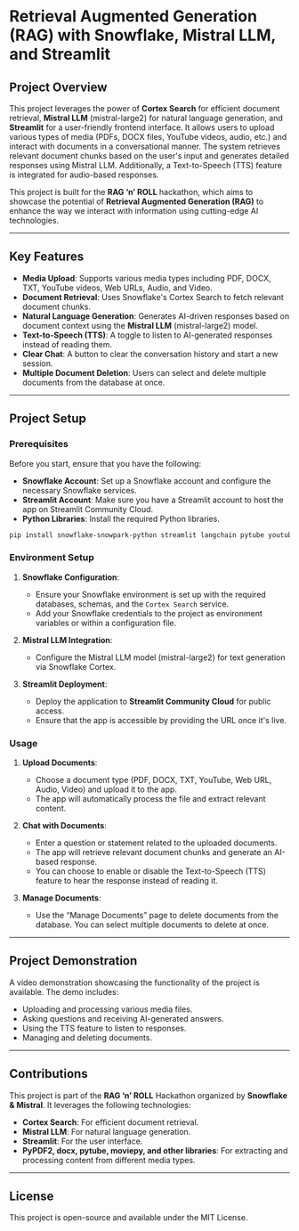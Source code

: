 # Retrieval Augmented Generation (RAG) with Snowflake, Mistral LLM, and Streamlit

## Project Overview

This project leverages the power of **Cortex Search** for efficient document retrieval, **Mistral LLM** (mistral-large2) for natural language generation, and **Streamlit** for a user-friendly frontend interface. It allows users to upload various types of media (PDFs, DOCX files, YouTube videos, audio, etc.) and interact with documents in a conversational manner. The system retrieves relevant document chunks based on the user's input and generates detailed responses using Mistral LLM. Additionally, a Text-to-Speech (TTS) feature is integrated for audio-based responses.

This project is built for the **RAG ‘n’ ROLL** hackathon, which aims to showcase the potential of **Retrieval Augmented Generation (RAG)** to enhance the way we interact with information using cutting-edge AI technologies.

---

## Key Features

- **Media Upload**: Supports various media types including PDF, DOCX, TXT, YouTube videos, Web URLs, Audio, and Video.
- **Document Retrieval**: Uses Snowflake's Cortex Search to fetch relevant document chunks.
- **Natural Language Generation**: Generates AI-driven responses based on document context using the **Mistral LLM** (mistral-large2) model.
- **Text-to-Speech (TTS)**: A toggle to listen to AI-generated responses instead of reading them.
- **Clear Chat**: A button to clear the conversation history and start a new session.
- **Multiple Document Deletion**: Users can select and delete multiple documents from the database at once.

---

## Project Setup

### Prerequisites

Before you start, ensure that you have the following:

- **Snowflake Account**: Set up a Snowflake account and configure the necessary Snowflake services.
- **Streamlit Account**: Make sure you have a Streamlit account to host the app on Streamlit Community Cloud.
- **Python Libraries**: Install the required Python libraries.

```bash
pip install snowflake-snowpark-python streamlit langchain pytube youtube-transcript-api moviepy PyPDF2 requests beautifulsoup4 docx groq
```

### Environment Setup

1. **Snowflake Configuration**:
   - Ensure your Snowflake environment is set up with the required databases, schemas, and the `Cortex Search` service.
   - Add your Snowflake credentials to the project as environment variables or within a configuration file.

2. **Mistral LLM Integration**:
   - Configure the Mistral LLM model (mistral-large2) for text generation via Snowflake Cortex.

3. **Streamlit Deployment**:
   - Deploy the application to **Streamlit Community Cloud** for public access.
   - Ensure that the app is accessible by providing the URL once it's live.

### Usage

1. **Upload Documents**:
   - Choose a document type (PDF, DOCX, TXT, YouTube, Web URL, Audio, Video) and upload it to the app.
   - The app will automatically process the file and extract relevant content.

2. **Chat with Documents**:
   - Enter a question or statement related to the uploaded documents.
   - The app will retrieve relevant document chunks and generate an AI-based response.
   - You can choose to enable or disable the Text-to-Speech (TTS) feature to hear the response instead of reading it.

3. **Manage Documents**:
   - Use the “Manage Documents” page to delete documents from the database. You can select multiple documents to delete at once.

---

## Project Demonstration

A video demonstration showcasing the functionality of the project is available. The demo includes:

- Uploading and processing various media files.
- Asking questions and receiving AI-generated answers.
- Using the TTS feature to listen to responses.
- Managing and deleting documents.


---

## Contributions

This project is part of the **RAG ‘n’ ROLL** Hackathon organized by **Snowflake & Mistral**. It leverages the following technologies:

- **Cortex Search**: For efficient document retrieval.
- **Mistral LLM**: For natural language generation.
- **Streamlit**: For the user interface.
- **PyPDF2, docx, pytube, moviepy, and other libraries**: For extracting and processing content from different media types.

---

## License

This project is open-source and available under the MIT License.
